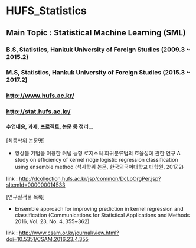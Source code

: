 # HUFS_Statistics 
## Main Topic : Statistical Machine Learning (SML) 

### B.S, Statistics, Hankuk University of Foreign Studies (2009.3 ~ 2015.2) 
### M.S, Statistics, Hankuk University of Foreign Studies (2015.3 ~ 2017.2)
### http://www.hufs.ac.kr/ 
### http://stat.hufs.ac.kr/


#### 수업내용, 과제, 프로젝트, 논문 등 정리...


[최종학위 논문명]

- 앙상블 기법을 이용한 커널 능형 로지스틱 회귀분류법의 효율성에 관한 연구 
  A study on efficiency of kernel ridge logistic regression classification using ensemble method
  (석사학위 논문, 한국외국어대학교 대학원, 2017.2)

link : http://dcollection.hufs.ac.kr/jsp/common/DcLoOrgPer.jsp?sItemId=000000014533

[연구실적물 목록]

- Ensemble approach for improving prediction in kernel regression and classification 
  (Communications for Statistical Applications and Methods 2016, Vol. 23, No. 4, 355~362)

link : http://www.csam.or.kr/journal/view.html?doi=10.5351/CSAM.2016.23.4.355


